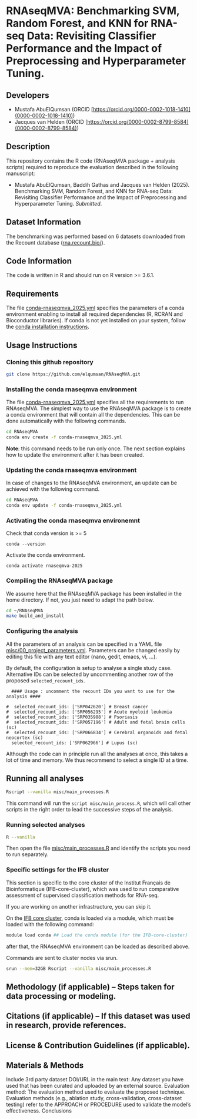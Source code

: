 # RNAseqMVA: Benchmarking SVM, Random Forest, and KNN for RNA-seq Data: Revisiting Classifier Performance and the Impact of Preprocessing and Hyperparameter Tuning.

## Developers

- Mustafa AbuElQumsan (ORCID [https://orcid.org/0000-0002-1018-1410](0000-0002-1018-1410)) 
- Jacques van Helden (ORCID [https://orcid.org/0000-0002-8799-8584](0000-0002-8799-8584))


## Description

This repository contains the R code (RNAseqMVA package + analysis scripts) required to reproduce the evaluation described in the following manuscript:

- Mustafa AbuElQumsan, Baddih Gathas and Jacques van Helden (2025). Benchmarking SVM, Random Forest, and KNN for RNA-seq Data: Revisiting Classifier Performance and the Impact of Preprocessing and Hyperparameter Tuning. _Submitted_. 

## Dataset Information

The benchmarking was performed based on 6 datasets downloaded from the Recount database ([rna.recount.bio/](https://rna.recount.bio)). 

## Code Information

The code is written in R and should run on R version >= 3.6.1. 

## Requirements

The file [conda-rnaseqmva_2025.yml](conda-rnaseqmva_2025.yml) specifies the parameters of a conda environment enabling to install all required dependencies (R, RCRAN and Bioconductor libraries).
If conda is not yet installed on your system, follow the [conda installation instructions](https://docs.conda.io/projects/conda/en/latest/user-guide/install/). 

## Usage Instructions

### Cloning this github repository

```bash
git clone https://github.com/elqumsan/RNAseqMVA.git
```

### Installing the conda rnaseqmva environment

The file [conda-rnaseqmva_2025.yml](conda-rnaseqmva_2025.yml) specifies all the requirements to run RNAseqMVA. The simplest way to use the RNAseqMVA package is to create a conda environment that will contain all the dependencies. This can be done automatically with the following commands. 

```bash
cd RNAseqMVA
conda env create -f conda-rnaseqmva_2025.yml
```

__Note__: this command needs to be run only once. The next section explains how to update the environment after it has been created. 

### Updating the conda rnaseqmva environment

In case of changes to the RNAseqMVA environment, an update can be
achieved with the following command. 

```bash
cd RNAseqMVA
conda env update -f conda-rnaseqmva_2025.yml
```

### Activating the conda rnaseqmva environemnt

Check that conda version is >= 5

```
conda --version
```

Activate the conda environment. 

```
conda activate rnaseqmva-2025
```


### Compiling the RNAseqMVA package

We assume here that the RNAseqMVA package has been installed in the
home directory. If not, you just need to adapt the path below.

```bash
cd ~/RNAseqMVA
make build_and_install
```

### Configuring the analysis

All the parameters of an analysis can be specified in a YAML file [misc/00_project_parameters.yml](misc/00_project_parameters.yml). 
Parameters can be changed easily by editing this file with any text editor (nano, gedit, emacs, vi, ...).

By default, the configuration is setup to analyse a single study case. Alternative IDs can be selected by uncommenting another row of the proposed `selected_recount_ids`.

```
  #### Usage : uncomment the recount IDs you want to use for the analysis ####

#  selected_recount_ids: ['SRP042620'] # Breast cancer
#  selected_recount_ids: ['SRP056295'] # Acute myeloid leukemia
#  selected_recount_ids: ['SRP035988'] # Psoriasis
#  selected_recount_ids: ['SRP057196'] # Adult and fetal brain cells (sc)
#  selected_recount_ids: ['SRP066834'] # Cerebral organoids and fetal neocortex (sc)
  selected_recount_ids: ['SRP062966'] # Lupus (sc)
```

Although the code can in principle run all the analyses at once, this takes a lot of time and memory. 
We thus recommend to select a single ID at a time. 



## Running all analyses

```bash
Rscript --vanilla misc/main_processes.R
```
This command will run the `script misc/main_process.R`, which will call other scripts in the right order to lead the successive steps of the analysis. 


### Running selected analyses

```bash
R --vanilla
```

Then open the file [misc/main_processes.R](misc/main_processes.R) and identify the scripts you need to run separately.

### Specific settings for the IFB cluster 

This section is specific to the core cluster of the Institut Français de Bioinformatique (IFB-core-cluster), which was used to run comparative assessment of supervised classification methods for RNA-seq.

If you are working on another infrastructure, you can skip it. 

On the [IFB core cluster](https://www.france-bioinformatique.fr/cluster), conda is loaded via a module, which must be loaded with the following command: 

```bash
module load conda ## Load the conda module (for the IFB-core-cluster)
```

after that, the RNAseqMVA environment can be loaded as described above. 

Commands are sent to cluster nodes via srun. 

```bash
srun --mem=32GB Rscript --vanilla misc/main_processes.R
```


## Methodology (if applicable) – Steps taken for data processing or modeling.

## Citations (if applicable) – If this dataset was used in research, provide references.

## License & Contribution Guidelines (if applicable).

## Materials & Methods

Include 3rd party dataset DOI/URL in the main text: Any dataset you have used that has been curated and uploaded by an external source.
Evaluation method: The evaluation method used to evaluate the proposed technique. Evaluation methods (e.g., ablation study, cross-validation, cross-dataset testing) refer to the APPROACH or PROCEDURE used to validate the model’s effectiveness.
Conclusions


